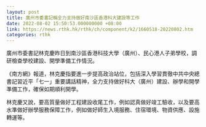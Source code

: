 ```yaml
---
layout: post
title: 廣州市委書記稱全力支持做好南沙區香港科大建設等工作
date: 2022-08-02 15:50:53.000000000 +08:00
link: https://news.rthk.hk/rthk/ch/component/k2/1660518-20220802.htm
categories: rthk
---
```


廣州市委書記林克慶昨日到南沙區香港科技大學（廣州）、民心港人子弟學校，調研檢查學校建設、開學準備工作情況。

《南方網》報道，林克慶指要進一步提高政治站位，包括深入學習貫徹中共中央總書記習近平「七一」重要講話精神，全力支持做好科大（廣州）建設、辦學和開學準備工作，確保如期順利開學。

林克慶又說，要高質量做好工程建設收尾工作，例如認真做好竣工驗收，以及要高水準做好辦學服務保障工作，例如做好師生入境服務、住宿環境、物資供應、設施轉運等。
